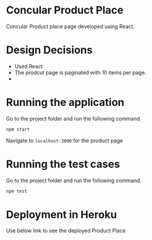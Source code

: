 # Concular Product Place

Concular Product place page developed using React.

# Design Decisions

* Used React
* The prodcut page is paginated with 10 items per page.
* 

# Running the application

Go to the project folder and run the following command.
```bash
npm start
```
Navigate to `localhost:3000` for the product page

# Running the test cases

Go to the project folder and run the following command.

```bash
npm test
```
# Deployment in Heroku

Use below link to see the deployed Product Place

```https://product-place.herokuapp.com/
```
